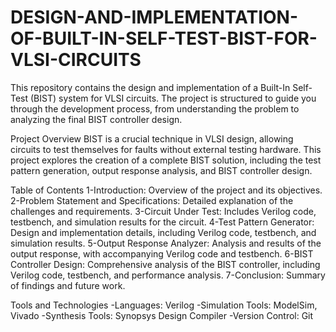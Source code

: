 # DESIGN-AND-IMPLEMENTATION-OF-BUILT-IN-SELF-TEST-BIST-FOR-VLSI-CIRCUITS
This repository contains the design and implementation of a Built-In Self-Test (BIST) system for VLSI circuits. The project is structured to guide you through the development process, from understanding the problem to analyzing the final BIST controller design.

Project Overview
BIST is a crucial technique in VLSI design, allowing circuits to test themselves for faults without external testing hardware. This project explores the creation of a complete BIST solution, including the test pattern generation, output response analysis, and BIST controller design.

Table of Contents
1-Introduction: Overview of the project and its objectives.
2-Problem Statement and Specifications: Detailed explanation of the challenges and requirements.
3-Circuit Under Test: Includes Verilog code, testbench, and simulation results for the circuit.
4-Test Pattern Generator: Design and implementation details, including Verilog code, testbench, and simulation results.
5-Output Response Analyzer: Analysis and results of the output response, with accompanying Verilog code and testbench.
6-BIST Controller Design: Comprehensive analysis of the BIST controller, including Verilog code, testbench, and performance analysis.
7-Conclusion: Summary of findings and future work.

Tools and Technologies
-Languages: Verilog
-Simulation Tools: ModelSim, Vivado
-Synthesis Tools: Synopsys Design Compiler
-Version Control: Git
